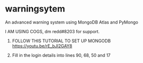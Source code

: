 # warningsytem
An advanced warning system using MongoDB Atlas and PyMongo

I AM USING COGS, dm redd#8203 for support.

1. FOLLOW THIS TUTORIAL TO SET UP MONGODB
https://youtu.be/rE_bJl2GAY8

2. Fill in the login details into lines 90, 68, 50 and 17
